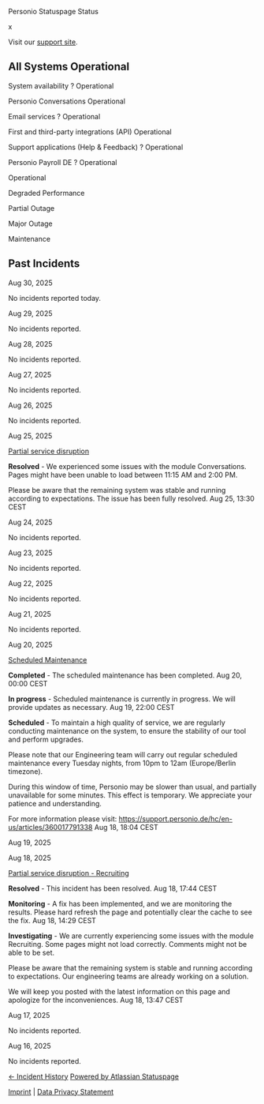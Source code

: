 Personio Statuspage Status

[](https://www.personio.de/)

[](https://status.personio.de/#)

[](https://status.personio.de/#updates-dropdown-support)  x

 Visit our [support site](https://support.personio.de/hc/en-us).

 All Systems Operational
----------

 System availability ?  Operational

 Personio Conversations  Operational

 Email services ?  Operational

 First and third-party integrations (API)  Operational

 Support applications (Help & Feedback) ?  Operational

 Personio Payroll DE ?  Operational

 Operational

 Degraded Performance

 Partial Outage

 Major Outage

 Maintenance

Past Incidents
----------

Aug 30, 2025

No incidents reported today.

Aug 29, 2025

No incidents reported.

Aug 28, 2025

No incidents reported.

Aug 27, 2025

No incidents reported.

Aug 26, 2025

No incidents reported.

Aug 25, 2025

[Partial service disruption](https://status.personio.de/incidents/wpb44wd0zpb6)

**Resolved** - We experienced some issues with the module Conversations. Pages might have been unable to load between 11:15 AM and 2:00 PM.

Please be aware that the remaining system was stable and running according to expectations. The issue has been fully resolved.
 Aug 25, 13:30 CEST

Aug 24, 2025

No incidents reported.

Aug 23, 2025

No incidents reported.

Aug 22, 2025

No incidents reported.

Aug 21, 2025

No incidents reported.

Aug 20, 2025

[Scheduled Maintenance](https://status.personio.de/incidents/tg4jdwzw6rkc)

**Completed** - The scheduled maintenance has been completed.
 Aug 20, 00:00 CEST

**In progress** - Scheduled maintenance is currently in progress. We will provide updates as necessary.
 Aug 19, 22:00 CEST

**Scheduled** - To maintain a high quality of service, we are regularly conducting maintenance on the system, to ensure the stability of our tool and perform upgrades.

Please note that our Engineering team will carry out regular scheduled maintenance every Tuesday nights, from 10pm to 12am (Europe/Berlin timezone).

During this window of time, Personio may be slower than usual, and partially unavailable for some minutes. This effect is temporary. We appreciate your patience and understanding.

For more information please visit: <https://support.personio.de/hc/en-us/articles/360017791338>
 Aug 18, 18:04 CEST

Aug 19, 2025

Aug 18, 2025

[Partial service disruption - Recruiting](https://status.personio.de/incidents/7l5xpp9h70v0)

**Resolved** - This incident has been resolved.
 Aug 18, 17:44 CEST

**Monitoring** - A fix has been implemented, and we are monitoring the results. Please hard refresh the page and potentially clear the cache to see the fix.
 Aug 18, 14:29 CEST

**Investigating** - We are currently experiencing some issues with the module Recruiting. Some pages might not load correctly. Comments might not be able to be set.

Please be aware that the remaining system is stable and running according to expectations. Our engineering teams are already working on a solution.

We will keep you posted with the latest information on this page and apologize for the inconveniences.
 Aug 18, 13:47 CEST

Aug 17, 2025

No incidents reported.

Aug 16, 2025

No incidents reported.

[← Incident History](https://status.personio.de/history) [Powered by Atlassian Statuspage](https://www.atlassian.com/software/statuspage?utm_campaign=status.personio.de&utm_content=SP-notifications&utm_medium=powered-by&utm_source=inapp)

[Imprint](https://www.personio.de/impressum/) | [Data Privacy Statement](https://www.personio.de/datenschutzerklaerung/)
